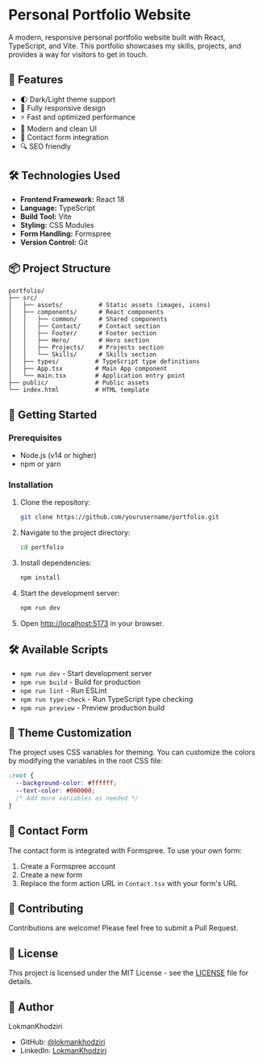 # Personal Portfolio Website

A modern, responsive personal portfolio website built with React, TypeScript, and Vite. This portfolio showcases my skills, projects, and provides a way for visitors to get in touch.

## 🚀 Features

- 🌓 Dark/Light theme support
- 📱 Fully responsive design
- ⚡ Fast and optimized performance
- 🎨 Modern and clean UI
- 📝 Contact form integration
- 🔍 SEO friendly

## 🛠️ Technologies Used

- **Frontend Framework:** React 18
- **Language:** TypeScript
- **Build Tool:** Vite
- **Styling:** CSS Modules
- **Form Handling:** Formspree
- **Version Control:** Git

## 📦 Project Structure

```
portfolio/
├── src/
│   ├── assets/          # Static assets (images, icons)
│   ├── components/      # React components
│   │   ├── common/      # Shared components
│   │   ├── Contact/     # Contact section
│   │   ├── Footer/      # Footer section
│   │   ├── Hero/        # Hero section
│   │   ├── Projects/    # Projects section
│   │   └── Skills/      # Skills section
│   ├── types/          # TypeScript type definitions
│   ├── App.tsx         # Main App component
│   └── main.tsx        # Application entry point
├── public/             # Public assets
└── index.html          # HTML template
```

## 🚀 Getting Started

### Prerequisites

- Node.js (v14 or higher)
- npm or yarn

### Installation

1. Clone the repository:
   ```bash
   git clone https://github.com/yourusername/portfolio.git
   ```

2. Navigate to the project directory:
   ```bash
   cd portfolio
   ```

3. Install dependencies:
   ```bash
   npm install
   ```

4. Start the development server:
   ```bash
   npm run dev
   ```

5. Open [http://localhost:5173](http://localhost:5173) in your browser.

## 🛠️ Available Scripts

- `npm run dev` - Start development server
- `npm run build` - Build for production
- `npm run lint` - Run ESLint
- `npm run type-check` - Run TypeScript type checking
- `npm run preview` - Preview production build

## 🎨 Theme Customization

The project uses CSS variables for theming. You can customize the colors by modifying the variables in the root CSS file:

```css
:root {
  --background-color: #ffffff;
  --text-color: #000000;
  /* Add more variables as needed */
}
```

## 📝 Contact Form

The contact form is integrated with Formspree. To use your own form:

1. Create a Formspree account
2. Create a new form
3. Replace the form action URL in `Contact.tsx` with your form's URL

## 🤝 Contributing

Contributions are welcome! Please feel free to submit a Pull Request.

## 📄 License

This project is licensed under the MIT License - see the [LICENSE](LICENSE) file for details.

## 👤 Author

LokmanKhodziri
- GitHub: [@lokmankhodziri](https://github.com/lokmankhodziri)
- LinkedIn: [LokmanKhodziri](https://www.linkedin.com/in/lokmankhodziri/)

